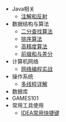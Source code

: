 - Java相关
  -  [注解和反射](./docs/注解和反射/注解和反射.md)
- 数据结构与算法
  - [二分查找算法](./docs/算法/二分查找算法/二分查找.md)
  - [排序算法](./docs/算法/排序算法/排序算法.md)
  - [高精度算法](./docs/算法/高精度算法/高精度算法.md)
  - [前缀和与差分](./docs/算法/前缀和与差分/前缀和与差分.md)
- 计算机网络
  -  [网络编程实战](./docs/网络编程实战/网络编程实战.md)
- 操作系统
  -  [多线程详解](./docs/多线程详解/多线程详解.md)
- 数据库
- GAMES101
- 常用工具使用
  -  [IDEA常用快捷键](./docs/IDEA常用快捷键.md)

